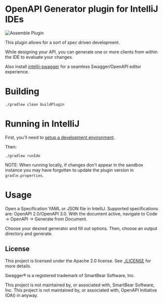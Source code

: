 # OpenAPI Generator plugin for IntelliJ IDEs

![Assemble Plugin](https://github.com/jimschubert/intellij-openapi-generator/workflows/Assemble%20Plugin/badge.svg)

This plugin allows for a sort of _spec_ driven development.

While designing your API, you can generate one or more clients from within the IDE to evaluate your changes.

Also install [intellij-swagger](https://plugins.jetbrains.com/plugin/8347) for a seamless Swagger/OpenAPI editor experience.

# Building

```
./gradlew clean buildPlugin
```

# Running in IntelliJ

First, you'll need to [setup a development environment](http://www.jetbrains.org/intellij/sdk/docs/basics/getting_started/setting_up_environment.html).

Then:

```
./gradlew runIde
```

NOTE: When running locally, if changes don't appear in the sandbox instance you may have forgotten to update the plugin version in `gradle.properties`.

# Usage

Open a Specification YAML or JSON file in IntelliJ. Supported specifications are: OpenAPI 2.0/OpenAPI 3.0. With the document active, navigate to Code -> OpenAPI -> Generate from Document.

Choose your desired generator and fill out options. Then, choose an output directory and generate.

## License

This project is licensed under the Apache 2.0 license. See [./LICENSE](LICENSE) for more details.

Swagger® is a registered trademark of SmartBear Software, Inc.

This project is not maintained by, or associated with, SmartBear Software, Inc.
This project is not maintained by, or associated with, OpenAPI Initiative (OAI) in anyway.
